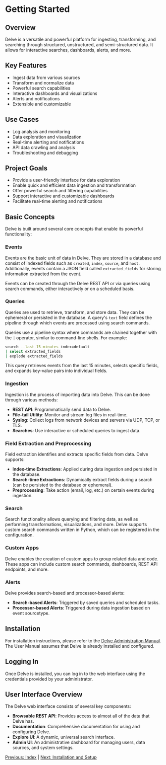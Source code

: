 # Getting Started

## Overview
Delve is a versatile and powerful platform for ingesting, transforming, and searching through structured, unstructured, and semi-structured data. It allows for interactive searches, dashboards, alerts, and more.

## Key Features
- Ingest data from various sources
- Transform and normalize data
- Powerful search capabilities
- Interactive dashboards and visualizations
- Alerts and notifications
- Extensible and customizable

## Use Cases
- Log analysis and monitoring
- Data exploration and visualization
- Real-time alerting and notifications
- API data crawling and analysis
- Troubleshooting and debugging

## Project Goals
- Provide a user-friendly interface for data exploration
- Enable quick and efficient data ingestion and transformation
- Offer powerful search and filtering capabilities
- Support interactive and customizable dashboards
- Facilitate real-time alerting and notifications

## Basic Concepts
Delve is built around several core concepts that enable its powerful functionality:

### Events
Events are the basic unit of data in Delve. They are stored in a database and consist of indexed fields such as `created`, `index`, `source`, and `host`. Additionally, events contain a JSON field called `extracted_fields` for storing information extracted from the event.

Events can be created through the Delve REST API or via queries using search commands, either interactively or on a scheduled basis.

### Queries
Queries are used to retrieve, transform, and store data. They can be ephemeral or persisted in the database. A query's `text` field defines the pipeline through which events are processed using search commands.

Queries use a pipeline syntax where commands are chained together with the `|` operator, similar to command-line shells. For example:

```bash
search --last-15-minutes index=default
| select extracted_fields
| explode extracted_fields
```

This query retrieves events from the last 15 minutes, selects specific fields, and expands key-value pairs into individual fields.

### Ingestion
Ingestion is the process of importing data into Delve. This can be done through various methods:
- **REST API**: Programmatically send data to Delve.
- **File-tail Utility**: Monitor and stream log files in real-time.
- **Syslog**: Collect logs from network devices and servers via UDP, TCP, or TLS.
- **Searches**: Use interactive or scheduled queries to ingest data.

### Field Extraction and Preprocessing
Field extraction identifies and extracts specific fields from data. Delve supports:
- **Index-time Extractions**: Applied during data ingestion and persisted in the database.
- **Search-time Extractions**: Dynamically extract fields during a search (can be persisted to the database or ephemeral).
- **Preprocessing**: Take action (email, log, etc.) on certain events during ingestion.

### Search
Search functionality allows querying and filtering data, as well as performing transformations, visualizations, and more. Delve supports custom search commands written in Python, which can be registered in the configuration.

### Custom Apps
Delve enables the creation of custom apps to group related data and code. These apps can include custom search commands, dashboards, REST API endpoints, and more.

### Alerts
Delve provides search-based and processor-based alerts:
- **Search-based Alerts**: Triggered by saved queries and scheduled tasks.
- **Processor-based Alerts**: Triggered during data ingestion based on event sourcetype.

## Installation
For installation instructions, please refer to the [Delve Administration Manual](../administration/index.md). The User Manual assumes that Delve is already installed and configured.

## Logging In
Once Delve is installed, you can log in to the web interface using the credentials provided by your administrator.

## User Interface Overview
The Delve web interface consists of several key components:

- **Browsable REST API**: Provides access to almost all of the data that Delve has.
- **Documentation**: Comprehensive documentation for using and configuring Delve.
- **Explore UI**: A dynamic, universal search interface.
- **Admin UI**: An administrative dashboard for managing users, data sources, and system settings.

[Previous: Index](../administration/index.md) | [Next: Installation and Setup](../administration/Installation_and_Setup.md)

